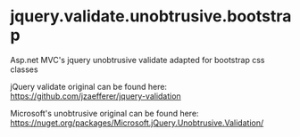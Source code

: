 jquery.validate.unobtrusive.bootstrap
=====================================

Asp.net MVC's jquery unobtrusive validate adapted for bootstrap css classes

jQuery validate original can be found here: https://github.com/jzaefferer/jquery-validation

Microsoft's unobtrusive original can be found here: https://nuget.org/packages/Microsoft.jQuery.Unobtrusive.Validation/
